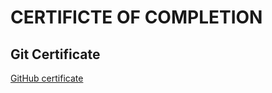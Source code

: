 # CERTIFICTE OF COMPLETION
## Git Certificate
[GitHub certificate](https://github.com/chandrakant100/Certificate-of-completion/blob/master/UC-336C1PV1.pdf)
